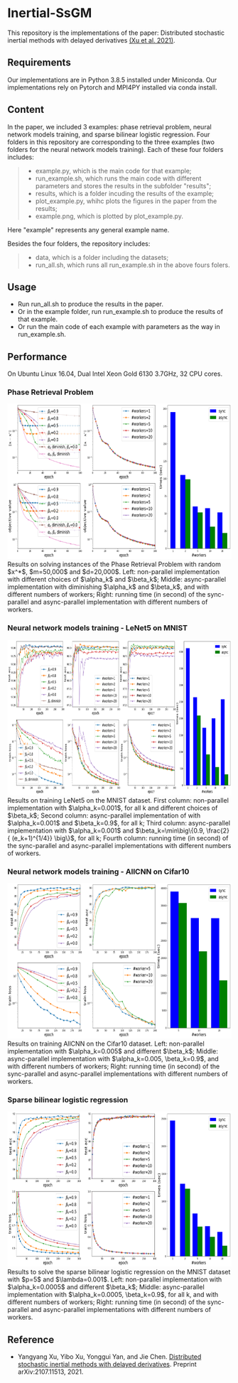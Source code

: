 # Inertial-SsGM

This repository is the implementations of the paper: Distributed stochastic inertial methods with delayed derivatives [(Xu et al. 2021)](#xu2021distributed).

<!-- ## Table of Contents
- [Security](#security)
- [Background](#background)
- [Install](#install) 
 -->

## Requirements

Our implementations are in Python 3.8.5 installed under Miniconda. 
Our implementations rely on Pytorch and MPI4PY installed via conda install.

## Content

In the paper, we included 3 examples: phase retrieval problem, neural network models training, and sparse bilinear logistic regression.
Four folders in this repository are corresponding to the three examples (two folders for the neural network models training). 
Each of these four folders includes: 
> - example.py, which is the main code for that example;
> - run_example.sh, which runs the main code with different parameters and stores the results in the subfolder "results";
> - results, which is a folder incuding the results of the example; 
> - plot_example.py, whihc plots the figures in the paper from the results;
> - example.png, which is plotted by plot_example.py.

Here "example" represents any general example name.

Besides the four folders, the repository includes:
> - data, which is a folder including the datasets;
> - run_all.sh, which runs all run_example.sh in the above fours folers.

## Usage

- Run run_all.sh to produce the results in the paper. 
- Or in the example folder, run run_example.sh to produce the results of that example.
- Or run the main code of each example with parameters as the way in run_example.sh.

## Performance

On Ubuntu Linux 16.04, Dual Intel Xeon Gold 6130 3.7GHz, 32 CPU cores. 

### Phase Retrieval Problem   
<!-- ![pr](./PhaseRetrieval/PhaseRetrieval_m50000_d20000.png?raw=true) -->
<img src="./PhaseRetrieval/PhaseRetrieval_m50000_d20000.png"  width="700" height="350">
Results on solving instances of the Phase Retrieval Problem with random $x^*$, $m=50,000$ and $d=20,000$. 
Left: non-parallel implementation with different choices of $\alpha_k$ and $\beta_k$;  
Middle: async-parallel implementation with diminishing $\alpha_k$ and $\beta_k$, and with different numbers of workers; 
Right: running time (in second) of the sync-parallel and async-parallel implementation with different numbers of workers.  

### Neural network models training - LeNet5 on MNIST
<!-- ![mnist](./NeuralNetwork_lenet_mnist/lenet_mnist.png) -->
<img src="./NeuralNetwork_lenet_mnist/lenet_mnist.png" width="1000" height="350">
Results on training LeNet5 on the MNIST dataset. 
First column: non-parallel implementation with $\alpha_k=0.001$, for all k and different choices of $\beta_k$; Second column:  async-parallel implementation of 
with $\alpha_k=0.001$ and $\beta_k=0.9$, for all k; Third column: async-parallel implementation with $\alpha_k=0.001$ and $\beta_k=\min\big\{0.9, \frac{2}{ (e_k+1)^{1/4}} \big\}$, for all k; Fourth column: running time (in second) of the sync-parallel and async-parallel implementations with different numbers of workers.

### Neural network models training - AllCNN on Cifar10 
<img src="./NeuralNetwork_allcnn_cifar10/allcnn_cifar10.png" width="700" height="350">
Results on training AllCNN on  the Cifar10 dataset.
Left: non-parallel implementation with $\alpha_k=0.005$ and different $\beta_k$; 
Middle: async-parallel implementation with $\alpha_k=0.005, \beta_k=0.9$, and with different numbers of workers;
Right: running time (in second) of the sync-parallel and async-parallel implementations with different numbers of workers.

### Sparse bilinear logistic regression
<img src="./SparseBilinearLogisticRegression_mnist/SparseBilinearLogisticRegression_mnist.png" width="700" height="350">
Results to solve the sparse bilinear logistic regression on the MNIST dataset with $p=5$ and $\lambda=0.001$.  
Left: non-parallel implementation with $\alpha_k=0.0005$ and different $\beta_k$;
Middle: async-parallel implementation with $\alpha_k=0.0005, \beta_k=0.9$, for all k, and with different numbers of workers;
Right: running time (in second) of the sync-parallel and async-parallel implementations with different numbers of workers.

## Reference  

- <a name="xu2021distributed"></a>Yangyang Xu, Yibo Xu, Yonggui Yan, and Jie Chen. [Distributed stochastic inertial methods with delayed derivatives](https://arxiv.org/abs/2107.11513). Preprint arXiv:2107.11513, 2021.
